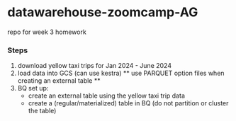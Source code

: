 # datawarehouse-zoomcamp-AG
repo for week 3 homework

### Steps
1. download yellow taxi trips for Jan 2024 - June 2024
2. load data into GCS (can use kestra) ** use PARQUET option files when creating an external table **
3. BQ set up:
   - create an external table using the yellow taxi trip data
   - create a (regular/materialized) table in BQ (do not partition or cluster the table)
